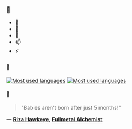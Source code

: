 ### 👋

- 🔭
- 🌱
- 💬
- 📫
- ⚡

#### 🧏

[![Most used languages](https://github-readme-stats-aynah.vercel.app/api/top-langs/?username=aynh&theme=solarized-dark&langs_count=6&layout=compact&hide_title=true)](https://github.com/anuraghazra/github-readme-stats#gh-dark-mode-only)
[![Most used languages](https://github-readme-stats-aynah.vercel.app/api/top-langs/?username=aynh&theme=solarized-light&langs_count=6&layout=compact&hide_title=true)](https://github.com/anuraghazra/github-readme-stats#gh-light-mode-only)

#### 💬

> "Babies aren't born after just 5 months!"

&mdash; [**Riza Hawkeye**](https://myanimelist.net/character.php?q=Riza%20Hawkeye&cat=character), [**Fullmetal Alchemist**](https://myanimelist.net/search/all?q=Fullmetal%20Alchemist&cat=all)
